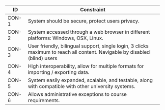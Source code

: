 | ID    | Constraint                                                   |
| ----- | ------------------------------------------------------------ |
| CON-1 | System should be secure, protect users privacy.              |
| CON-2 | System accessed through a web browser in different platforms: Windows, OSX, Linux.  |
| CON-3 | User friendly, bilingual support, single login, 3 clicks maximum to reach all content. Navigable by disabled (blind) users |
| CON-4 | High interoperability, allow for multiple formats for importing / exporting data. |
| CON-5 | System easily expanded, scalable, and testable, along with compatible with other university systems. |
| CON-6 | Allows administrative exceptions to course requirements.     |

